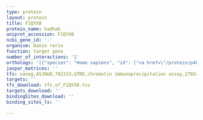 ```yaml
---
type: protein
layout: protein
title: F1QYX8
protein_name: hadhab
uniprot_accession: F1QYX8
ncbi_gene_id: '-'
organism: Danio rerio
function: target gene
number_of_interactions: '1'
orthologs: '[{"species": "Homo sapiens", "id": ["<a href=\"/protein/p40939\">P40939</a>"]}, {"species": "Mus musculus", "id": ["<a href=\"/protein/q8bms1\">Q8BMS1</a>"]}, {"species": "Rattus norvegicus", "id": ["<a href=\"/protein/q64428\">Q64428</a>"]}, {"species": "Caenorhabditis elegans", "id": ["<a href=\"/protein/q9gyt0\">Q9GYT0</a>", "<a href=\"/protein/o17612\">O17612</a>"]}]'
jaspar_matrices: ''
tfs: nanog,A5JNG8,792333,GTRD,chromatin immunoprecipitation assay,27924024%5Buid%5D,No
targets: ''
tfs_download: tfs_of_F1QYX8.tsv
targets_download: ''
bindingSites_download: ''
binding_sites_ls: ''

---
```

